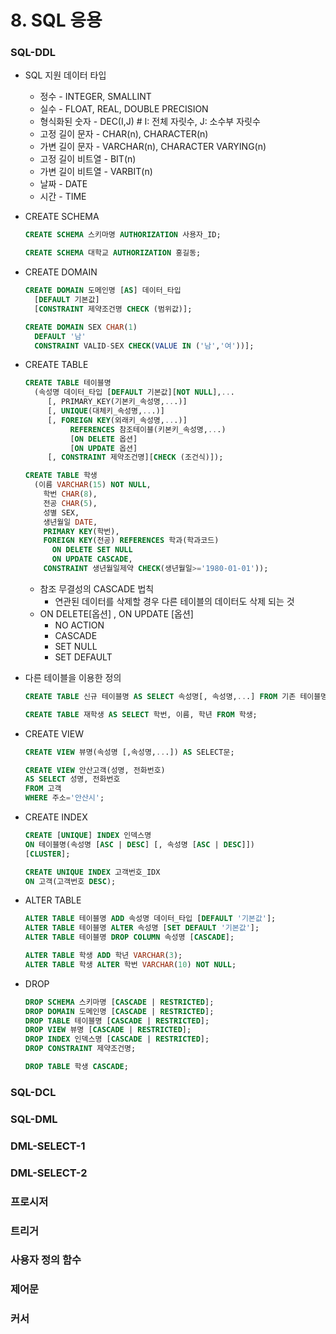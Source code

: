 # 8. SQL 응용

### SQL-DDL

* SQL 지원 데이터 타입
  * 정수 - INTEGER, SMALLINT
  * 실수 - FLOAT, REAL, DOUBLE PRECISION
  * 형식화된 숫자 - DEC(I,J) # I: 전체 자릿수, J: 소수부 자릿수
  * 고정 길이 문자 - CHAR(n), CHARACTER(n)
  * 가변 길이 문자 - VARCHAR(n), CHARACTER VARYING(n)
  * 고정 길이 비트열 - BIT(n)
  * 가변 길이 비트열 - VARBIT(n)
  * 날짜 - DATE
  * 시간 - TIME

* CREATE SCHEMA

  ```sql
  CREATE SCHEMA 스키마명 AUTHORIZATION 사용자_ID;
  
  CREATE SCHEMA 대학교 AUTHORIZATION 홍길동;
  ```

* CREATE DOMAIN

  ```sql
  CREATE DOMAIN 도메인명 [AS] 데이터_타입
  	[DEFAULT 기본값]
  	[CONSTRAINT 제약조건명 CHECK (범위값)];
  
  CREATE DOMAIN SEX CHAR(1)
  	DEFAULT '남'
  	CONSTRAINT VALID-SEX CHECK(VALUE IN ('남','여'))];
  ```

* CREATE TABLE

  ```sql
  CREATE TABLE 테이블명
  	(속성명 데이터_타입 [DEFAULT 기본값][NOT NULL],...
       [, PRIMARY_KEY(기본키_속성명,...)]
       [, UNIQUE(대체키_속성명,...)]
       [, FOREIGN KEY(외래키_속성명,...)]
       		REFERENCES 참조테이블(키본키_속성명,...)
       		[ON DELETE 옵션]
       		[ON UPDATE 옵션]
       [, CONSTRAINT 제약조건명][CHECK (조건식)]);
  
  CREATE TABLE 학생
  	(이름 VARCHAR(15) NOT NULL,
      학번 CHAR(8),
      전공 CHAR(5),
      성별 SEX,
      생년월일 DATE,
      PRIMARY KEY(학번),
      FOREIGN KEY(전공) REFERENCES 학과(학과코드)
      	ON DELETE SET NULL
      	ON UPDATE CASCADE,
      CONSTRAINT 생년월일제약 CHECK(생년월일>='1980-01-01'));
  ```

  * 참조 무결성의 CASCADE 법칙
    * 연관된 데이터를 삭제할 경우 다른 테이블의 데이터도 삭제 되는 것
  * ON DELETE[옵션] , ON UPDATE [옵션]
    * NO ACTION
    * CASCADE
    * SET NULL
    * SET DEFAULT

* 다른 테이블을 이용한 정의

  ```sql
  CREATE TABLE 신규 테이블명 AS SELECT 속성명[, 속성명,...] FROM 기존 테이블명;
  
  CREATE TABLE 재학생 AS SELECT 학번, 이름, 학년 FROM 학생;
  ```

* CREATE VIEW

  ```sql
  CREATE VIEW 뷰명(속성명 [,속성명,...]) AS SELECT문;
  
  CREATE VIEW 안산고객(성명, 전화번호)
  AS SELECT 성명, 전화번호
  FROM 고객
  WHERE 주소='안산시';
  ```

* CREATE INDEX 

  ```sql
  CREATE [UNIQUE] INDEX 인덱스명
  ON 테이블명(속성명 [ASC | DESC] [, 속성명 [ASC | DESC]])
  [CLUSTER];
  
  CREATE UNIQUE INDEX 고객번호_IDX
  ON 고객(고객번호 DESC);
  ```

* ALTER TABLE

  ```sql
  ALTER TABLE 테이블명 ADD 속성명 데이터_타입 [DEFAULT '기본값'];
  ALTER TABLE 테이블명 ALTER 속성명 [SET DEFAULT '기본값'];
  ALTER TABLE 테이블명 DROP COLUMN 속성명 [CASCADE];
  
  ALTER TABLE 학생 ADD 학년 VARCHAR(3);
  ALTER TABLE 학생 ALTER 학번 VARCHAR(10) NOT NULL;
  ```

* DROP

  ```sql
  DROP SCHEMA 스키마명 [CASCADE | RESTRICTED];
  DROP DOMAIN 도메인명 [CASCADE | RESTRICTED];
  DROP TABLE 테이블명 [CASCADE | RESTRICTED];
  DROP VIEW 뷰명 [CASCADE | RESTRICTED];
  DROP INDEX 인덱스명 [CASCADE | RESTRICTED];
  DROP CONSTRAINT 제약조건명;
  
  DROP TABLE 학생 CASCADE;
  ```

  

### SQL-DCL





### SQL-DML





### DML-SELECT-1





### DML-SELECT-2





### 프로시저





### 트리거





### 사용자 정의 함수





### 제어문





### 커서

